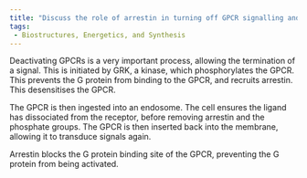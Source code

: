 ```yaml
---
title: "Discuss the role of arrestin in turning off GPCR signalling and the process of GPCR recycling."
tags:
 - Biostructures, Energetics, and Synthesis
---
```

Deactivating GPCRs is a very important process, allowing the termination of a signal. This is initiated by GRK, a kinase, which phosphorylates the GPCR. This prevents the G protein from binding to the GPCR, and recruits arrestin. This desensitises the GPCR. 

The GPCR is then ingested into an endosome. The cell ensures the ligand has dissociated from the receptor, before removing arrestin and the phosphate groups. The GPCR is then inserted back into the membrane, allowing it to transduce signals again. 

Arrestin blocks the G protein binding site of the GPCR, preventing the G protein from being activated. 

